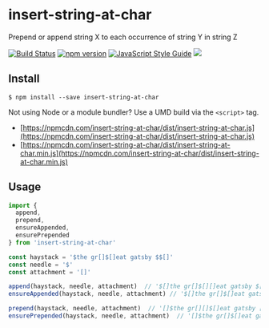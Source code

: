 # insert-string-at-char

Prepend or append string X to each occurrence of string Y in string Z

[![Build Status](https://travis-ci.org/danne931/insert-string-at-char.svg?branch=master)](https://travis-ci.org/danne931/insert-string-at-char)
[![npm version](https://img.shields.io/npm/v/insert-string-at-char.svg?style=flat-square)](https://www.npmjs.com/package/insert-string-at-char)
[![JavaScript Style Guide](https://img.shields.io/badge/code%20style-standard-brightgreen.svg)](http://standardjs.com/)
![](https://img.shields.io/badge/license-MIT-blue.svg)

## Install

```
$ npm install --save insert-string-at-char
```

Not using Node or a module bundler? Use a UMD build via the `<script>` tag.
- [https://npmcdn.com/insert-string-at-char/dist/insert-string-at-char.js](https://npmcdn.com/insert-string-at-char/dist/insert-string-at-char.js)
- [https://npmcdn.com/insert-string-at-char/dist/insert-string-at-char.min.js](https://npmcdn.com/insert-string-at-char/dist/insert-string-at-char.min.js)

## Usage

```javascript
import {
  append,
  prepend,
  ensureAppended,
  ensurePrepended
} from 'insert-string-at-char'

const haystack = '$the gr[]$[]eat gatsby $$[]'
const needle = '$'
const attachment = '[]'

append(haystack, needle, attachment)  // '$[]the gr[]$[][]eat gatsby $[]$[][]'
ensureAppended(haystack, needle, attachment) // '$[]the gr[]$[]eat gatsby $[]$[]'

prepend(haystack, needle, attachment)  // '[]$the gr[][]$[]eat gatsby []$[]$[]'
ensurePrepended(haystack, needle, attachment)  // '[]$the gr[]$[]eat gatsby []$[]$[]'
```
